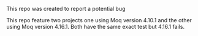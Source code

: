 This repo was created to report a potential bug

This repo feature two projects one using Moq version 4.10.1 and the other using Moq version 4.16.1. Both have the same exact test but 4.16.1 fails.
